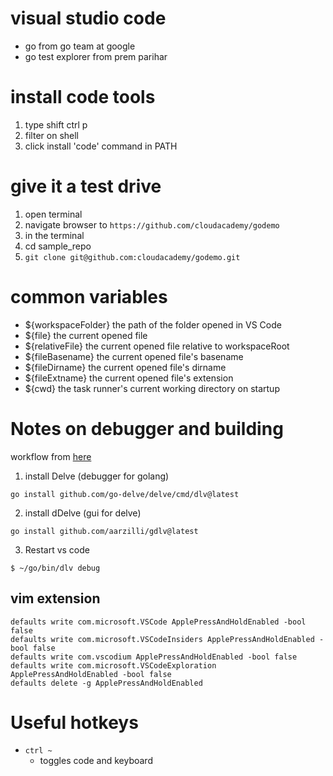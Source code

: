 # visual studio code

* go from go team at google
* go test explorer from prem parihar

# install code tools

1. type shift ctrl p
2. filter on shell
3. click install 'code' command in PATH

# give it a test drive

1. open terminal
2. navigate browser to `https://github.com/cloudacademy/godemo`
3. in the terminal 
4. cd sample_repo
5. `git clone git@github.com:cloudacademy/godemo.git`

# common variables

* ${workspaceFolder} the path of the folder opened in VS Code
* ${file} the current opened file
* ${relativeFile} the current opened file relative to workspaceRoot
* ${fileBasename} the current opened file's basename
* ${fileDirname} the current opened file's dirname
* ${fileExtname} the current opened file's extension
* ${cwd} the task runner's current working directory on startup


# Notes on debugger and building 

workflow from [here](https://stackoverflow.com/questions/70594682/go-build-with-debug-mode-in-visaul-studio-code)

1. install Delve (debugger for golang)
```
go install github.com/go-delve/delve/cmd/dlv@latest
```
2. install dDelve (gui for delve)
```
go install github.com/aarzilli/gdlv@latest
```
3. Restart vs code


```
$ ~/go/bin/dlv debug
```

## vim extension

```
defaults write com.microsoft.VSCode ApplePressAndHoldEnabled -bool false
defaults write com.microsoft.VSCodeInsiders ApplePressAndHoldEnabled -bool false 
defaults write com.vscodium ApplePressAndHoldEnabled -bool false 
defaults write com.microsoft.VSCodeExploration ApplePressAndHoldEnabled -bool false
defaults delete -g ApplePressAndHoldEnabled 
```


# Useful hotkeys


* `ctrl ~` 
    - toggles code and keyboard

